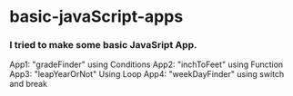 # basic-javaScript-apps

### I tried to make some basic JavaSript App.

App1: "gradeFinder" using Conditions
App2: "inchToFeet" using Function
App3: "leapYearOrNot" Using Loop
App4: "weekDayFinder" using switch and break